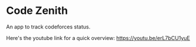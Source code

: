 # Code Zenith

An app to track codeforces status.

Here's the youtube link for a quick overview: https://youtu.be/erL7bCU1yuE
